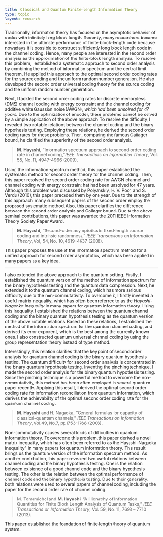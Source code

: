 ```yaml
---
title: Classical and Quantum Finite-length Information Theory
type: topic
layout: research
---
```


Traditionally, information theory has focused on the asymptotic behavior of codes with infinitely long block-length. Recently, many researchers became interested in the ultimate performance of finite-block-length code because nowadays it is possible to construct sufficiently long block length code in the channel coding. Hence, many people are interested in the second order analysis as the approximation of the finite-block length analysis. To resolve this problem, I established a systematic approach to second order analysis by combining the method of information spectrum and the central limit theorem. He applied this approach to the optimal second order coding rates for the source coding and the uniform random number generation. He also developed the second order universal coding theory for the source coding and the uniform random number generation.

Next, I tackled the second order coding rates for discrete memoryless (DMS) channel coding with energy constraint and the channel coding for additive white Gaussian noise (AWGN), *which had been unsolved for 47 years*. Due to the optimization of encoder, these problems cannot be solved by a simple application of the above approach. To resolve the difficulty, I revealed two notable relations between the channel coding and the binary hypothesis testing. Employing these relations, he derived the second order coding rates for these problems. Then, comparing the famous Gallager bound, he clarified the superiority of the second order analysis.

> **M. Hayashi**, “Information spectrum approach to second-order coding rate in channel coding,” *IEEE Transactions on Information Theory*, Vol. 55, No. 11, 4947–4966 (2009).

Using the information-spectrum method, this paper established the systematic method for second order theory for the channel coding. Then, this paper resolved the second order coding rate for AWGN channel and channel coding with energy constraint hat had been unsolved for 47 years. Although this problem was discussed by Polyanskiy, H. V. Poor, and S. Verdú (2010), this paper preceded them by one year. Due to the strength of this approach, many subsequent papers of the second order employ the proposed systematic method. Also, this paper clarifies the difference between the second order analysis and Gallager bound. Due to the above seminal contributions, this paper was awarded the 2011 IEEE Information Theory Society Paper Award.

> **M. Hayashi**, “Second-order asymptotics in fixed-length source coding and intrinsic randomness,” *IEEE Transactions on Information Theory*, Vol, 54, No. 10, 4619–4637 (2008).

This paper proposes the use of the information spectrum method for a unified approach for second order asymptotics, which has been applied in many papers as a key idea.



------



I also extended the above approach to the quantum setting. Firstly, I established the quantum version of the method of information spectrum for the binary hypothesis testing and the quantum data compression. Next, he extended it to the quantum channel coding, which has more serious difficulty due to the non-commutativity. To overcome it, I firstly invented a useful matrix inequality, which has often been referred to as the *Hayashi-Nagaoka inequality* in many papers for quantum information theory. Using this inequality, I established the relations between the quantum channel coding and the binary quantum hypothesis testing as the quantum version of the above notable relations. Based on these relations, I established the method of the information spectrum for the quantum channel coding, and derived its error exponent, which is the best among the currently known ones. I also constructed quantum universal channel coding by using the group representation theory instead of type method.

Interestingly, this relation clarifies that the key point of second order analysis for quantum channel coding is the binary quantum hypothesis testing. The quantum difficulty for second order analysis is concentrated in the binary quantum hypothesis testing. Inventing the pinching technique, I made the second order analysis for the binary quantum hypothesis testing. Since the pinching technique is a powerful method to overcome the non-commutativity, this method has been often employed in several quantum paper recently. Applying this result, I derived the optimal second order coding rate for information reconciliation from quantum information, which derives the achievability of the optimal second order coding rate for the quantum channel coding.

> **M. Hayashi** and H. Nagaoka, “General formulas for capacity of classical-quantum channels," *IEEE Transactions on Information Theory*, Vol.49, No.7, pp.1753-1768 (2003).

Non-commutativity causes several kinds of difficulties in quantum information theory. To overcome this problem, this paper derived a novel matrix inequality, which has often been referred to as the Hayashi-Nagaoka inequality" in many papers for quantum information theory. This result brings us the quantum version of the information spectrum method. As another contribution, this paper revealed two useful relations between channel coding and the binary hypothesis testing. One is the relation between existence of a good channel code and the binary hypothesis testing. The other is the relation between the optimal performance of channel code and the binary hypothesis testing. Due to their generality, both relations were used to several papers of channel coding, including the paper for the second order rate of channel coding.

> M. Tomamichel and **M. Hayashi**, “A Hierarchy of Information Quantities for Finite Block Length Analysis of Quantum Tasks,” *IEEE Transactions on Information Theory*, Vol. 59, No. 11, 7693 – 7710 (2013).

This paper established the foundation of finite-length theory of quantum system.

